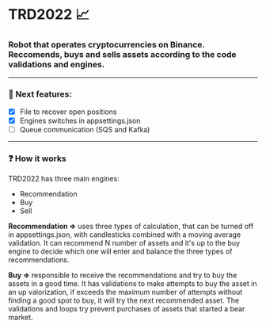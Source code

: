 # TRD2022 📈
### Robot that operates cryptocurrencies on Binance. Reccomends, buys and sells assets according to the code validations and engines.
<hr>

### 🚧 Next features:
- [x] File to recover open positions
- [x] Engines switches in appsettings.json
- [ ] Queue communication (SQS and Kafka)

<hr>

### ❓ How it works
TRD2022 has three main engines:
- Recommendation
- Buy
- Sell

<b>Recommendation =></b> uses three types of calculation, that can be turned off in appsettings.json, with candlesticks combined with a moving average validation. It can recommend N number of assets and it's up to the buy engine to decide which one will enter and balance the three types of recommendations.

<b>Buy =></b> responsible to receive the recommendations and try to buy the assets in a good time. It has validations to make attempts to buy the asset in an up valorization, if exceeds the maximum number of attempts without finding a good spot to buy, it will try the next recommended asset. The validations and loops try prevent purchases of assets that started a bear market.
